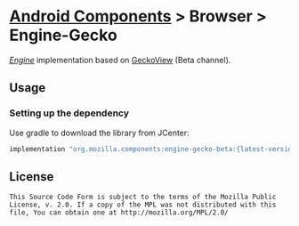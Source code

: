 # [Android Components](../../../README.md) > Browser > Engine-Gecko

[*Engine*](../../concept/engine/README.md) implementation based on [GeckoView](https://wiki.mozilla.org/Mobile/GeckoView) (Beta channel).

## Usage

### Setting up the dependency

Use gradle to download the library from JCenter:

```Groovy
implementation "org.mozilla.components:engine-gecko-beta:{latest-version}
```

## License

    This Source Code Form is subject to the terms of the Mozilla Public
    License, v. 2.0. If a copy of the MPL was not distributed with this
    file, You can obtain one at http://mozilla.org/MPL/2.0/
